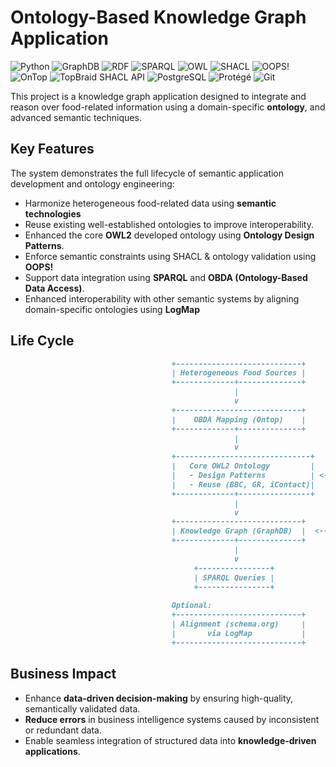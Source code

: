 # Ontology-Based Knowledge Graph Application
![Python](https://img.shields.io/badge/Python-3.7-3776AB?logo=python&logoColor=white)
![GraphDB](https://img.shields.io/badge/GraphDB-8.7-F05032?logo=graphdb&logoColor=white)
![RDF](https://img.shields.io/badge/RDF-1.1-3776AB?logo=rdf4j&logoColor=white)
![SPARQL](https://img.shields.io/badge/SPARQL-E34F26?logo=rdf4j&logoColor=white)
![OWL](https://img.shields.io/badge/OWL-2-blue?logo=owl&logoColor=blue)
![SHACL](https://img.shields.io/badge/SHACL-E34F26?logo=shacl&logoColor=white)
![OOPS!](https://img.shields.io/badge/OOPS!-%E2%9C%94-blue?logo=oops-%E2%9C%94-8155ba&logoColor=white)
![OnTop](https://img.shields.io/badge/OnTop-3.0-3776AB?logo=ontop&logoColor=white)
![TopBraid SHACL API](https://img.shields.io/badge/TopBraid_SHACL_API-1.4.4-blue?logo=ontop&logoColor=white)
![PostgreSQL](https://img.shields.io/badge/PostgreSQL-15.2-blue?logo=postgresql&logoColor=white)
![Protégé](https://img.shields.io/badge/Prot%C3%A9g%C3%A9c-5.6.5-3776AB?logo=protege&logoColor=white)
![Git](https://img.shields.io/badge/Git-F05032?logo=git&logoColor=white)

This project is a knowledge graph application designed to integrate and reason over food-related information using a domain-specific **ontology**, and advanced semantic techniques.

## Key Features
The system demonstrates the full lifecycle of semantic application development and ontology engineering:
- Harmonize heterogeneous food-related data using **semantic technologies**
- Reuse existing well-established ontologies to improve interoperability.
- Enhanced the core **OWL2** developed ontology using **Ontology Design Patterns**.
- Enforce semantic constraints using SHACL & ontology validation using **OOPS!**
- Support data integration using **SPARQL** and **OBDA (Ontology-Based Data Access)**.
- Enhanced interoperability with other semantic systems by aligning domain-specific ontologies using **LogMap**

## Life Cycle

```markdown
                                    +----------------------------+
                                    | Heterogeneous Food Sources |
                                    +-------------+--------------+
                                                  |
                                                  v
                                    +----------------------------+
                                    |    OBDA Mapping (Ontop)    |
                                    +-------------+--------------+
                                                  |
                                                  v
                                    +------------------------------+
                                    |   Core OWL2 Ontology         |         +----------------------------+
                                    |   - Design Patterns          | <-----> | Ontology Validation (OOPS) |
                                    |   - Reuse (BBC, GR, iContact)|         +----------------------------+
                                    +-------------+----------------+      
                                                  |
                                                  v
                                    +----------------------------+           +-----------------------+
                                    | Knowledge Graph (GraphDB)  |  <----->  |    SHACL Validation   |
                                    +-------------+--------------+           +-----------------------+
                                                  |
                                                  v
                                         +----------------+
                                         | SPARQL Queries |
                                         +----------------+
                                    
                                    Optional:
                                    +----------------------------+
                                    | Alignment (schema.org)     |
                                    |       via LogMap           |
                                    +----------------------------+
```

## Business Impact
- Enhance **data-driven decision-making** by ensuring high-quality, semantically validated data.
- **Reduce errors** in business intelligence systems caused by inconsistent or redundant data.
- Enable seamless integration of structured data into **knowledge-driven applications**.
